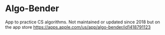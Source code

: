# Algo-Bender

App to practice CS algorithms. Not maintained or updated since 2018 but on the app store https://apps.apple.com/us/app/algo-bender/id1418791123
